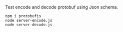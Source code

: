 
Test encode and decode protobuf using Json schema.

```
npm i protobufjs
node server-encode.js
node server-decode.js
```